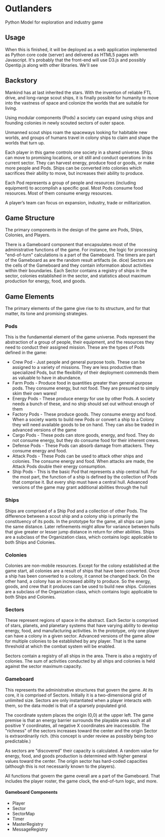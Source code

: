 # Outlanders
Python Model for exploration and industry game

## Usage
When this is finished, it will be deployed as a web application implemented as Python core code (server) and
delivered as HTML5 pages with Javascript. It's probably that the front-end will use D3.js and possibly
Opentip.js along with other libraries. We'll see

## Backstory
Mankind has at last inherited the stars. With the invention of reliable FTL drive, and long-range scout ships, it is 
finally possible for humanity to move into the vastness of space and colonize the worlds that are suitable for living.

Using modular components (Pods) a society can expand using ships and founding colonies in newly scouted sectors of
outer space.

Unmanned scout ships roam the spaceways looking for habitable new worlds, and groups of humans travel in colony 
ships to claim and shape the worlds that turn up.

Each player in this game controls one society in a shared universe. Ships can move to promising locations, or sit
still and conduct operations in its current sector. They can harvest energy, produce food or goods, or make more
people and Pods. Ships can be converted into colonies which sacrifices their ability to move, but increases their
ability to produce.

Each Pod represents a group of people and resources (including equipment) to accomplish a specific goal. Most Pods
consume food resources. Most of them consume energy resources.

A player’s team can focus on expansion, industry, trade or militarization.

## Game Structure

The primary components in the design of the game are Pods, Ships, Colonies, and Players.

There is a Gameboard component that encapsulates most of the administrative functions of the game. 
For instance, the logic for processing "end-of-turn" calculations is a part of the Gameboard.
The timers are part of the Gameboard as are the random result artifacts (ie. dice)
Sectors are the cells of the Gameboard and they contain information about activities within their
boundaries. Each Sector contains a registry of ships in the sector, colonies established in the
sector, and statistics about maximum production for energy, food, and goods.

## Game Elements

The primary elements of the game give rise to its structure, and for that matter, its tone and
promising strategies.

### Pods

This is the fundamental element of the game universe. Pods represent the abstraction of a group of
people, their equipment, and the resources they need to conduct their assigned mission. These are the
types of Pods defined in the game:

* Crew Pod - Just people and general purpose tools. These can be assigned to a variety of missions. They are
less productive than specialized Pods, but the flexibility of their deployment commends them as valuable to
have in abundance.
* Farm Pods - Produce food in quantities greater than general purpose pods. They consume energy, but not food.
They are presumed to simply skim their own wares!
* Energy Pods - These produce energy for use by other Pods. A society needs a bunch of these, and no ship
should set out without enough of them
* Factory Pods - These produce goods. They consume energy and food. When a society wants to build new Pods or
convert a ship to a Colony they will need available goods to be on hand. They can also be traded in advanced
versions of the game
* Cargo Pods - These pods can store goods, energy, and food. They do not consume energy, but they do consume
food for their inherent crews.
* Defense Pods - These Pods can absorb damage from attackers. They consume energy and food.
* Attack Pods - These Pods can be used to attack other ships and colonies. The consume energy and food.
When attacks are made, the Attack Pods double their energy consumption.
* Ship Pods - This is the basic Pod that represents a ship central hull. For the most part, the function of
a ship is defined by the collection of Pods that comprise it. But every ship must have a central hull. Advanced
versions of the game may grant additional abilities through the hull

### Ships
Ships are comprised of a Ship Pod and a collection of other Pods. The difference between a scout ship and
a colony ship is primarily the constituency of its pods. In the prototype for the game, all ships can jump
the same distance. Later refinements might allow for variance between hulls that give greater or lesser
jump distance in return for other abilities. Ships are a subclass of the Organization class, which contains
logic applicable to both Ships and Colonies.

### Colonies
Colonies are non-mobile resources. Except for the colony established at the game start, all colonies are
a result of ships that have been converted. Once a ship has been converted to a colony, it cannot be changed
back. On the other hand, a colony has an increased ability to produce. So the energy, goods, and crew that it
produces can be used to build new ships. Colonies are a subclass of the Organization class, which contains
logic applicable to both Ships and Colonies.

### Sectors
These represent regions of space in the abstract. Each Sector is comprised of stars, planets, and planetary
systems that have varying ability to develop energy, food, and manufacturing activities. In the prototype,
only one player can have a colony in a given sector. Advanced versions of the game allow for multiple
colonies to be established by any player. That is the same threshold at which the combat system will be
enabled.

Sectors contain a registry of all ships in the area. There is also a registry of colonies. The sum of activities
conducted by all ships and colonies is held against the sector maximum capacity.

### Gameboard
This represents the administrative structures that govern the game. At its core, it is comprised of Sectors.
Initially it is a two-dimensional grid of unlimited size. Sectors are only instantiated when a player interacts
with them, so the data model is that of a sparsely populated grid.

The coordinate system places the origin (0,0) at the upper left. The game premise is that an energy barrier
surrounds the playable area such at all positive Y coordinates, all negative X coordinates are inaccessible.
The "richness" of the sectors increases toward the center and the origin Sector is extraordinarily rich. 
(this concept is under review as possibly being too predictable.)

As sectors are "discovered" their capacity is calculated. A random value for energy, food, and goods production
is determined with higher general values toward the center. The origin sector has hard-coded capacities (although
this is not necessarily known to the players).

All functions that govern the game overall are a part of the Gameboard. That includes the player roster,
the game clock, the end-of-turn logic, and more.

#### Gameboard Components

- Player
- Sector
- SectorMap
- Timer
- MasterRegistry
- MessageRegistry



